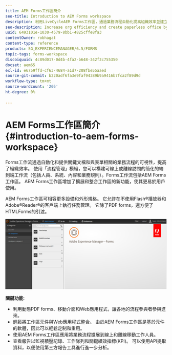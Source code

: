 ```yaml
---
title: AEM Forms工作區簡介
seo-title: Introduction to AEM Forms workspace
description: 利用LiveCycleAEM Forms工作區，通過業務流程自動化提高組織效率並建立無紙化辦公室。
seo-description: Increase org efficiency and create paperless office by business process automation using LiveCycle AEM Forms workspace.
uuid: 6493101e-1030-4579-8bb1-4825cffe8fa3
contentOwner: robhagat
content-type: reference
products: SG_EXPERIENCEMANAGER/6.5/FORMS
topic-tags: forms-workspace
discoiquuid: 4c89d017-0d4b-4fa2-b648-342f3c755350
docset: aem65
exl-id: e6759ffd-cf63-4684-a1d7-208fbe55aaed
source-git-commit: b220adf6fa3e9faf94389b9a9416b7fca2f89d9d
workflow-type: tm+mt
source-wordcount: '205'
ht-degree: 0%

---
```


# AEM Forms工作區簡介{#introduction-to-aem-forms-workspace}

Forms工作流通過自動化和提供關鍵文檔和與表單相關的業務流程的可視性，提高了組織效率。 使用「流程管理」模組，您可以構建可線上或離線訪問的簡化的端到端工作流（包括人員、系統、內容和業務規則）。Forms工作流包括AEM Forms工作區。 AEM Forms工作區增加了擴展和整合工作區的新功能，使其更易於用戶使用。

AEM Forms工作區可相容更多設備和外形規格。 它允許在不使用Flash®播放器和Adobe®Reader®的客戶端上執行任務管理。 它除了PDF forms，還方便了HTMLForms的引渡。

![html-ws](assets/html-ws.png)

**關鍵功能**:

* 利用動態PDF forms、移動介面和Web應用程式，讓各地的流程參與者參與進來。
* 輕鬆將工作區元件與Web應用程式整合。 由於AEM Forms工作區是基於元件的軟體，因此可以輕鬆定制和重用。
* 使用AEM Forms工作區應用將業務流程擴展到線上和離線移動工作人員。
* 查看報告以監視積壓記錄、工作隊列和關鍵績效指標(KPI)。 可以使用API提取資料，以便使用第三方報告工具進行進一步分析。
